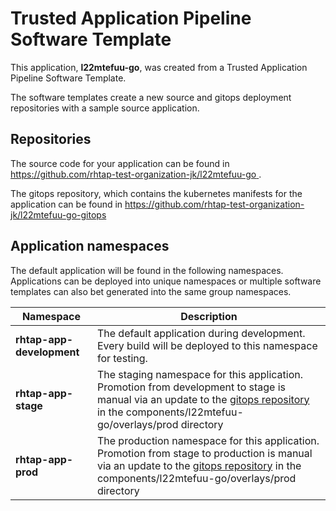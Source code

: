 # Trusted Application Pipeline Software Template

This application, **l22mtefuu-go**, was created from a Trusted Application Pipeline Software Template.

The software templates create a new source and gitops deployment repositories with a sample source application. 

## Repositories

The source code for your application can be found in [https://github.com/rhtap-test-organization-jk/l22mtefuu-go ](https://github.com/rhtap-test-organization-jk/l22mtefuu-go ).
 
The gitops repository, which contains the kubernetes manifests for the application can be found in 
[https://github.com/rhtap-test-organization-jk/l22mtefuu-go-gitops ](https://github.com/rhtap-test-organization-jk/l22mtefuu-go-gitops ) 

## Application namespaces 

The default application will be found in the following namespaces. Applications can be deployed into unique namespaces or multiple software templates can also bet generated into the same group namespaces.  

|  Namespace   |  Description   |  
| -------- | -------- |   
| **rhtap-app-development** | The default application during development. Every build will be deployed to this namespace for testing. | 
| **rhtap-app-stage** | The staging namespace for this application. Promotion from development to stage is manual via an update to the [gitops repository](https://github.com/rhtap-test-organization-jk/l22mtefuu-go-gitops ) in the components/l22mtefuu-go/overlays/prod directory |  
| **rhtap-app-prod** | The production namespace for this application. Promotion from stage to production is manual via an update to the [gitops repository](https://github.com/rhtap-test-organization-jk/l22mtefuu-go-gitops ) in the components/l22mtefuu-go/overlays/prod directory | 